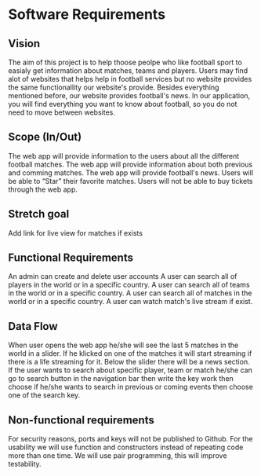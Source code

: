 # Software Requirements
## Vision
The aim of this project is to help thoose peolpe who like football sport to easialy get information about matches, teams and players.
Users may find alot of websites that helps help in football services but no website provides the same functionallity our website's provide. Besides everything mentioned before, our website provides football's news.
In our application, you will find everything you want to know about football, so you do not need to move between websites.

## Scope (In/Out)
The web app will provide information to the users about all the different football matches.
The web app will provide information about both previous and comming matches.
The web app will provide football's news.
Users will be able to “Star” their favorite matches.
Users will not be able to buy tickets through the web app.

## Stretch goal
Add link for live view for matches if exists

## Functional Requirements
An admin can create and delete user accounts
A user can search all of players in the world or in a specific country.
A user can search all of teams in the world or in a specific country.
A user can search all of matches in the world or in a specific country.
A user can watch match's live stream if exist.

## Data Flow
When user opens the web app he/she will see the last 5 matches in the world in a slider. If he klicked on one of the matches it will start streaming if there is a life streaming for it. Below the slider there will be a news section. If the user wants to search about specific player, team or match he/she can go to search button in the navigation bar then write the key work then choose if he/she wants to search in previous or coming events then choose one of the search key.

## Non-functional requirements
For security reasons, ports and keys will not be published to Github.
For the usability we will use function and constructors instead of repeating code more than one time.
We will use pair programming, this will improve testability.